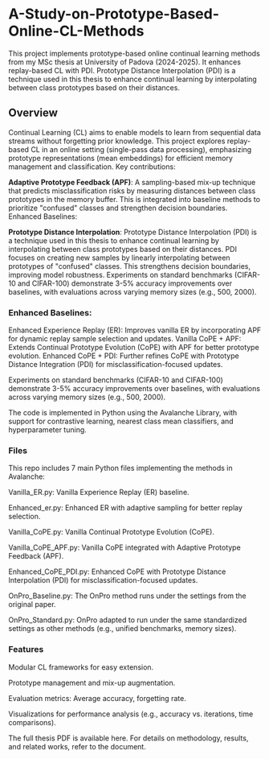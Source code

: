 # A-Study-on-Prototype-Based-Online-CL-Methods
This project implements prototype-based online continual learning methods from my MSc thesis at University of Padova (2024-2025). It enhances replay-based CL with PDI. Prototype Distance Interpolation (PDI) is a technique used in this thesis to enhance continual learning by interpolating between class prototypes based on their distances.

## Overview
Continual Learning (CL) aims to enable models to learn from sequential data streams without forgetting prior knowledge. This project explores replay-based CL in an online setting (single-pass data processing), emphasizing prototype representations (mean embeddings) for efficient memory management and classification.
Key contributions:

**Adaptive Prototype Feedback (APF)**: A sampling-based mix-up technique that predicts misclassification risks by measuring distances between class prototypes in the memory buffer. This is integrated into baseline methods to prioritize "confused" classes and strengthen decision boundaries.
Enhanced Baselines:

**Prototype Distance Interpolation**: Prototype Distance Interpolation (PDI) is a technique used in this thesis to enhance continual learning by interpolating between class prototypes based on their distances. PDI focuses on creating new samples by linearly interpolating between prototypes of "confused" classes. This strengthens decision boundaries, improving model robustness.
Experiments on standard benchmarks (CIFAR-10 and CIFAR-100) demonstrate 3-5% accuracy improvements over baselines, with evaluations across varying memory sizes (e.g., 500, 2000).

### Enhanced Baselines:

Enhanced Experience Replay (ER): Improves vanilla ER by incorporating APF for dynamic replay sample selection and updates.
Vanilla CoPE + APF: Extends Continual Prototype Evolution (CoPE) with APF for better prototype evolution.
Enhanced CoPE + PDI: Further refines CoPE with Prototype Distance Integration (PDI) for misclassification-focused updates.


Experiments on standard benchmarks (CIFAR-10 and CIFAR-100) demonstrate 3-5% accuracy improvements over baselines, with evaluations across varying memory sizes (e.g., 500, 2000).

The code is implemented in Python using the Avalanche Library, with support for contrastive learning, nearest class mean classifiers, and hyperparameter tuning.

### Files

This repo includes 7 main Python files implementing the methods in Avalanche:

  
  Vanilla_ER.py: Vanilla Experience Replay (ER) baseline.
  
  Enhanced_er.py: Enhanced ER with adaptive sampling for better replay selection.
  
  Vanilla_CoPE.py: Vanilla Continual Prototype Evolution (CoPE).
  
  Vanilla_CoPE_APF.py: Vanilla CoPE integrated with Adaptive Prototype Feedback (APF).
  
  Enhanced_CoPE_PDI.py: Enhanced CoPE with Prototype Distance Interpolation (PDI) for misclassification-focused updates.
  
  OnPro_Baseline.py: The OnPro method runs under the settings from the original paper.
  
  OnPro_Standard.py: OnPro adapted to run under the same standardized settings as other methods (e.g., unified benchmarks, memory sizes).

### Features

  Modular CL frameworks for easy extension.
  
  Prototype management and mix-up augmentation.
  
  Evaluation metrics: Average accuracy, forgetting rate.
  
  Visualizations for performance analysis (e.g., accuracy vs. iterations, time comparisons).


The full thesis PDF is available here. For details on methodology, results, and related works, refer to the document.

